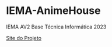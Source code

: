 # IEMA-AnimeHouse
IEMA AV2 Base Técnica Informática 2023

[Site do Projeto](https://iema-anime-house.vercel.app/)
